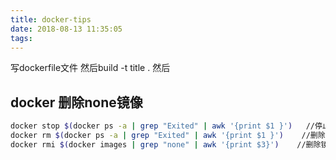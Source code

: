 ```yaml
---
title: docker-tips
date: 2018-08-13 11:35:05
tags:
---
```


写dockerfile文件
然后build -t title .
然后

## docker 删除none镜像
```sh
docker stop $(docker ps -a | grep "Exited" | awk '{print $1 }')   //停止容器  
docker rm $(docker ps -a | grep "Exited" | awk '{print $1 }')    //删除容器  
docker rmi $(docker images | grep "none" | awk '{print $3}')    //删除镜像
```
<!-- more -->